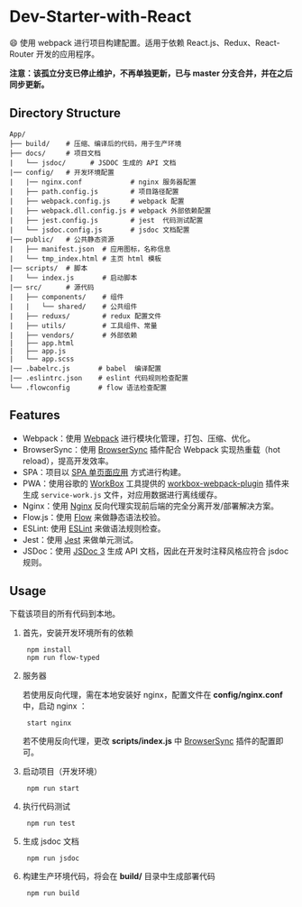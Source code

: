 # Dev-Starter-with-React

:smile: 使用 webpack 进行项目构建配置。适用于依赖 React.js、Redux、React-Router 开发的应用程序。

**注意：该孤立分支已停止维护，不再单独更新，已与 master 分支合并，并在之后同步更新。**

## Directory Structure

    App/
    ├── build/    # 压缩、编译后的代码，用于生产环境
    ├── docs/     # 项目文档
    |   └── jsdoc/      # JSDOC 生成的 API 文档
    |── config/   # 开发环境配置
    |   |── nginx.conf            # nginx 服务器配置
    |   ├── path.config.js        # 项目路径配置
    |   ├── webpack.config.js     # webpack 配置
    |   ├── webpack.dll.config.js # webpack 外部依赖配置
    |   ├── jest.config.js        # jest  代码测试配置
    |   └── jsdoc.config.js       # jsdoc 文档配置
    |── public/   # 公共静态资源
    |   ├── manifest.json  # 应用图标，名称信息
    |   └── tmp_index.html # 主页 html 模板
    |── scripts/  # 脚本
    |   └── index.js       # 启动脚本
    |── src/      # 源代码
    |   ├── components/    # 组件
    |   |   └── shared/    # 公共组件
    |   ├── reduxs/        # redux 配置文件
    |   ├── utils/         # 工具组件、常量
    |   ├── vendors/       # 外部依赖
    |   ├── app.html
    |   ├── app.js
    |   └── app.scss
    |── .babelrc.js       # babel  编译配置
    |── .eslintrc.json    # eslint 代码规则检查配置
    └── .flowconfig       # flow 语法检查配置

## Features

- Webpack：使用 [Webpack](https://webpack.js.org/) 进行模块化管理，打包、压缩、优化。
- BrowserSync：使用 [BrowserSync](https://www.browsersync.io/) 插件配合 Webpack 实现热重载（hot reload），提高开发效率。
- SPA：项目以 [SPA 单页面应用](https://en.wikipedia.org/wiki/Single-page_application) 方式进行构建。
- PWA：使用谷歌的 [WorkBox](https://developers.google.com/web/tools/workbox/) 工具提供的 [workbox-webpack-plugin](https://developers.google.com/web/tools/workbox/modules/workbox-webpack-plugin) 插件来生成 `service-work.js` 文件，对应用数据进行离线缓存。
- Nginx：使用 [Nginx](http://nginx.org/) 反向代理实现前后端的完全分离开发/部署解决方案。
- Flow.js：使用 [Flow](https://flow.org/) 来做静态语法校验。
- ESLint: 使用 [ESLint](https://eslint.org/) 来做语法规则检查。
- Jest：使用 [Jest](https://jestjs.io/) 来做单元测试。
- JSDoc：使用 [JSDoc 3](http://usejsdoc.org/) 生成 API 文档，因此在开发时注释风格应符合 jsdoc 规则。

## Usage

下载该项目的所有代码到本地。

1. 首先，安装开发环境所有的依赖

		npm install
        npm run flow-typed

2. 服务器

    若使用反向代理，需在本地安装好 nginx，配置文件在 **config/nginx.conf** 中，启动 nginx ：

		start nginx

	若不使用反向代理，更改 **scripts/index.js** 中 [BrowserSync](https://www.browsersync.io/) 插件的配置即可。

3. 启动项目（开发环境）

		npm run start

4. 执行代码测试

        npm run test

5. 生成 jsdoc 文档

		npm run jsdoc

6. 构建生产环境代码，将会在 **build/** 目录中生成部署代码

		npm run build

